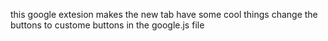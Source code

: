 this google extesion makes the new tab have some cool things change the buttons to custome buttons in the google.js file
